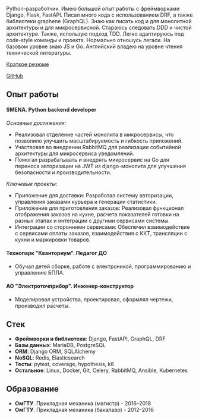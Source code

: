 Python-разработчик. Имею большой опыт работы с фреймворками Django, Flask, FastAPI. Писал много кода с использованием DRF, а также библиотеки graphene (GraphQL). Знаю как писать код и для монолитной архитектуры и для микросервисной. Стараюсь следовать DDD и чистой архитектуре. Также, использую подход TDD. Легко адаптируюсь под code-style команды и проекта. Нормально отношусь легаси. На базовом уровне знаю JS и Go.
Английский владею на уровне чтения технической литературы.

[Краткое резюме](https://drive.google.com/file/d/1CFsJx0SLW2AnWUkSzAdFEJ5Zt5Aqfs9_/view?usp=sharing)

[GitHub](https://github.com/aderny-twc)

## Опыт работы

#### SMENA. Python backend developer

*Основные достижения:*

- Реализовал отделение частей монолита в микросервисы, что позволило улучшить масштабируемость и гибкость приложений.
- Участвовал во внедрении RabbitMQ для реализации событийной архитектуры для микросервиса уведомлений.
- Помогал разрабатывать и внедрять микросервис на Go для переноса авторизации на JWT из django-монолита для улучшения безопасности и производительности.

*Ключевые проекты:*

- Приложение для доставки: Разработал систему авторизации, управления заказами курьера и генерации статистики.
- Приложение для приготовления заказов: Реализовал функционал отображения заказов на кухне, расчета показателей готовки на разных этапах и интеграции с другими сервисами системы.
- Интеграции со сторонними сервисами: Обеспечил взаимодействие с сервисами оплаты заказов, взаимодействия с ККТ, трансляции с кухни и маркировки товаров.

#### Технопарк "Кванториум". Педагог ДО

- Обучал детей сборке, работе с электроникой, программированию и управлению БПЛА.

#### АО "Электроточприбор". Инженер-конструктор

- Моделировал устройства, проектировал, оформлял чертежи, производил расчеты.

## Стек

- **Фреймворки и библиотеки**: Django, FastAPI, GraphQL, DRF
- **Базы данных**: MariaDB, PostgreSQL
- **ORM**: Django ORM, SQLAlchemy
- **NoSQL**: Redis, Elasticsearch
- **Тесты**: pytest, coverage, hypothesis, k6
- **Остальное**: Linux, Docker, Git, Celery, RabbitMQ, Ansible, Kubernetes

## Образование

- **ОмГТУ**. Прикладная механика (магистр) - 2016–2018
- **ОмГТУ**. Прикладная механика (бакалавр) - 2012–2016

